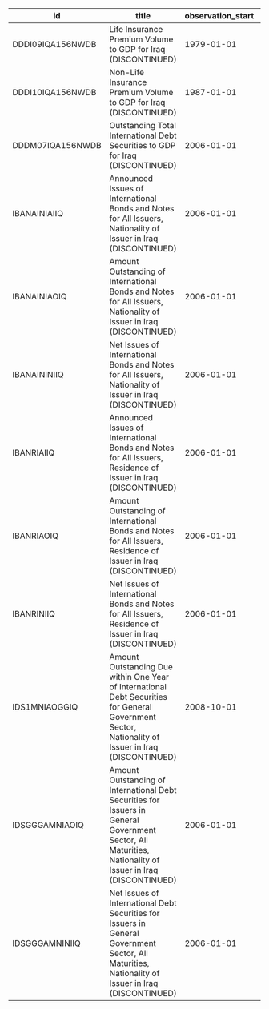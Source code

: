 | id               | title                                                                                                                                                      | observation_start   | observation_end   |
|------------------|------------------------------------------------------------------------------------------------------------------------------------------------------------|---------------------|-------------------|
| DDDI09IQA156NWDB | Life Insurance Premium Volume to GDP for Iraq (DISCONTINUED)                                                                                               | 1979-01-01          | 1990-01-01        |
| DDDI10IQA156NWDB | Non-Life Insurance Premium Volume to GDP for Iraq (DISCONTINUED)                                                                                           | 1987-01-01          | 1990-01-01        |
| DDDM07IQA156NWDB | Outstanding Total International Debt Securities to GDP for Iraq (DISCONTINUED)                                                                             | 2006-01-01          | 2010-01-01        |
| IBANAINIAIIQ     | Announced Issues of International Bonds and Notes for All Issuers, Nationality of Issuer in Iraq (DISCONTINUED)                                            | 2006-01-01          | 2006-01-01        |
| IBANAINIAOIQ     | Amount Outstanding of International Bonds and Notes for All Issuers, Nationality of Issuer in Iraq (DISCONTINUED)                                          | 2006-01-01          | 2015-04-01        |
| IBANAININIIQ     | Net Issues of International Bonds and Notes for All Issuers, Nationality of Issuer in Iraq (DISCONTINUED)                                                  | 2006-01-01          | 2009-10-01        |
| IBANRIAIIQ       | Announced Issues of International Bonds and Notes for All Issuers, Residence of Issuer in Iraq (DISCONTINUED)                                              | 2006-01-01          | 2006-01-01        |
| IBANRIAOIQ       | Amount Outstanding of International Bonds and Notes for All Issuers, Residence of Issuer in Iraq (DISCONTINUED)                                            | 2006-01-01          | 2015-04-01        |
| IBANRINIIQ       | Net Issues of International Bonds and Notes for All Issuers, Residence of Issuer in Iraq (DISCONTINUED)                                                    | 2006-01-01          | 2009-10-01        |
| IDS1MNIAOGGIQ    | Amount Outstanding Due within One Year of International Debt Securities for General Government Sector, Nationality of Issuer in Iraq (DISCONTINUED)        | 2008-10-01          | 2009-07-01        |
| IDSGGGAMNIAOIQ   | Amount Outstanding of International Debt Securities for Issuers in General Government Sector, All Maturities, Nationality of Issuer in Iraq (DISCONTINUED) | 2006-01-01          | 2015-04-01        |
| IDSGGGAMNINIIQ   | Net Issues of International Debt Securities for Issuers in General Government Sector, All Maturities, Nationality of Issuer in Iraq (DISCONTINUED)         | 2006-01-01          | 2009-10-01        |
